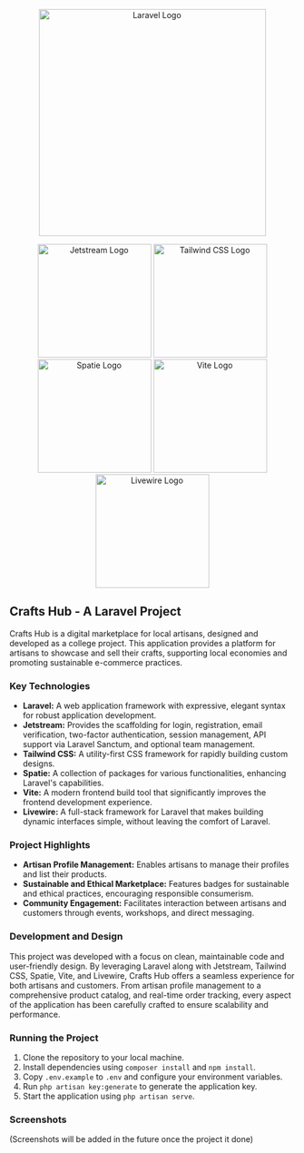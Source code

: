 <p align="center"><img src="https://raw.githubusercontent.com/laravel/art/master/logo-lockup/5%20SVG/2%20CMYK/1%20Full%20Color/laravel-logolockup-cmyk-red.svg" width="400" alt="Laravel Logo"></p>

<p align="center">
    <img src="https://picperf.io/https://laravelnews.s3.amazonaws.com/images/jetstream.png" width="200" alt="Jetstream Logo">
    <img src="https://user-images.githubusercontent.com/xxxxx/tailwindcss-logo.svg" width="200" alt="Tailwind CSS Logo">
    <img src="https://user-images.githubusercontent.com/xxxxx/spatie-logo.svg" width="200" alt="Spatie Logo">
    <img src="https://user-images.githubusercontent.com/xxxxx/vite-logo.svg" width="200" alt="Vite Logo">
    <img src="https://user-images.githubusercontent.com/xxxxx/livewire-logo.svg" width="200" alt="Livewire Logo">
</p>

## Crafts Hub - A Laravel Project

Crafts Hub is a digital marketplace for local artisans, designed and developed as a college project. This application provides a platform for artisans to showcase and sell their crafts, supporting local economies and promoting sustainable e-commerce practices.

### Key Technologies

- **Laravel:** A web application framework with expressive, elegant syntax for robust application development.
- **Jetstream:** Provides the scaffolding for login, registration, email verification, two-factor authentication, session management, API support via Laravel Sanctum, and optional team management.
- **Tailwind CSS:** A utility-first CSS framework for rapidly building custom designs.
- **Spatie:** A collection of packages for various functionalities, enhancing Laravel's capabilities.
- **Vite:** A modern frontend build tool that significantly improves the frontend development experience.
- **Livewire:** A full-stack framework for Laravel that makes building dynamic interfaces simple, without leaving the comfort of Laravel.

### Project Highlights

- **Artisan Profile Management:** Enables artisans to manage their profiles and list their products.
- **Sustainable and Ethical Marketplace:** Features badges for sustainable and ethical practices, encouraging responsible consumerism.
- **Community Engagement:** Facilitates interaction between artisans and customers through events, workshops, and direct messaging.

### Development and Design

This project was developed with a focus on clean, maintainable code and user-friendly design. By leveraging Laravel along with Jetstream, Tailwind CSS, Spatie, Vite, and Livewire, Crafts Hub offers a seamless experience for both artisans and customers. From artisan profile management to a comprehensive product catalog, and real-time order tracking, every aspect of the application has been carefully crafted to ensure scalability and performance.

### Running the Project

1. Clone the repository to your local machine.
2. Install dependencies using `composer install` and `npm install`.
3. Copy `.env.example` to `.env` and configure your environment variables.
4. Run `php artisan key:generate` to generate the application key.
5. Start the application using `php artisan serve`.

### Screenshots

(Screenshots will be added in the future once the project it done)

